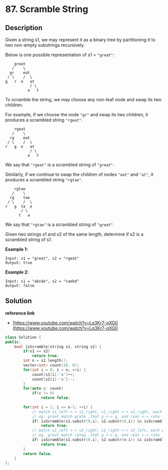 # 87. Scramble String

## Description

Given a string s1, we may represent it as a binary tree by partitioning it to two non-empty substrings recursively.

Below is one possible representation of s1 = `"great"`:

```
    great
   /    \
  gr    eat
 / \    /  \
g   r  e   at
           / \
          a   t
```

To scramble the string, we may choose any non-leaf node and swap its two children.

For example, if we choose the node `"gr"` and swap its two children, it produces a scrambled string `"rgeat"`.

```
    rgeat
   /    \
  rg    eat
 / \    /  \
r   g  e   at
           / \
          a   t
```

We say that `"rgeat"` is a scrambled string of `"great"`.

Similarly, if we continue to swap the children of nodes `"eat"` and `"at"`, it produces a scrambled string `"rgtae"`.

```
    rgtae
   /    \
  rg    tae
 / \    /  \
r   g  ta  e
       / \
      t   a
```

We say that `"rgtae"` is a scrambled string of `"great"`.

Given two strings s1 and s2 of the same length, determine if s2 is a scrambled string of s1.

**Example 1:**

```
Input: s1 = "great", s2 = "rgeat"
Output: true
```

**Example 2:**

```
Input: s1 = "abcde", s2 = "caebd"
Output: false
```

## Solution

**reference link**

* [https://www.youtube.com/watch?v=Lq3Kr7-qXGI](https://www.youtube.com/watch?v=Lq3Kr7-qXGI)

```cpp
class Solution {
public:
    bool isScramble(string s1, string s2) {
        if(s1 == s2)
            return true;
        int n = s1.length();
        vector<int> count(26, 0);
        for(int i = 0; i < n; ++i) {
            count[s1[i]-'a']++;
            count[s2[i]-'a']--;
        }
        for(auto c: count)
            if(c != 0)
                return false;
        
        for(int i = 1; i <= n-1; ++i) {
            // match s1_left <-> s1_right, s1_right <-> s2_right, each part with same length
            // eg. great match grate ,that g <-> g, and reat <-> rate
            if( isScramble(s1.substr(0,i), s2.substr(0,i)) && isScramble(s1.substr(i), s2.substr(i)))
                return true;
            // match s1_left <-> s2_right, s1_right <-> s2_left, each part with same length
            // eg. great match rateg ,that g <-> g, and reat <-> rate
            if( isScramble(s1.substr(0,i), s2.substr(n-i)) && isScramble(s1.substr(i), s2.substr(0,n-i)))
                return true;
        }
        return false;
    }
};
```